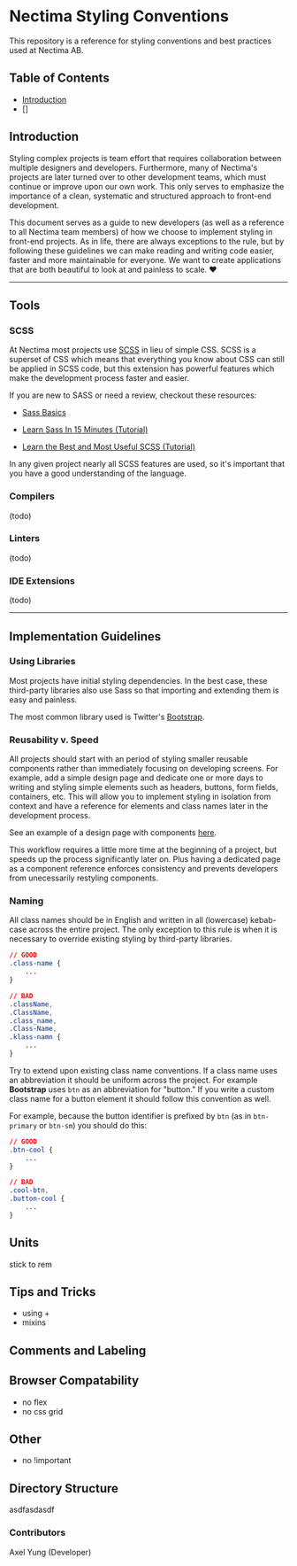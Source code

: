 # Nectima Styling Conventions

This repository is a reference for styling conventions and best practices used at Nectima AB. 

## Table of Contents

- [Introduction](#introduction)
- []

## Introduction

Styling complex projects is team effort that requires collaboration between multiple designers and developers. Furthermore, many of Nectima's projects are later turned over to other development teams, which must continue or improve upon our own work. This only serves to emphasize the importance of a clean, systematic and structured approach to front-end development.

This document serves as a guide to new developers (as well as a reference to all Nectima team members) of how we choose to implement styling in front-end projects. As in life, there are always exceptions to the rule, but by following these guidelines we can make reading and writing code easier, faster and more maintainable for everyone. We want to create applications that are both beautiful to look at and painless to scale. :heart:

---
## Tools
### SCSS

At Nectima most projects use [SCSS](http://sass-lang.com/) in lieu of simple CSS. SCSS is a superset of CSS which means that everything you know about CSS can still be applied in SCSS code, but this extension has powerful features which make the development process faster and easier.

If you are new to SASS or need a review, checkout these resources:

- [Sass Basics](http://sass-lang.com/guide)

- [Learn Sass In 15 Minutes (Tutorial)](https://tutorialzine.com/2016/01/learn-sass-in-15-minutes)

- [Learn the Best and Most Useful SCSS (Tutorial)](https://egghead.io/courses/learn-the-best-and-most-useful-scss)

In any given project nearly all SCSS features are used, so it's important that you have a good understanding of the language.

### Compilers 
(todo)

### Linters
(todo)

### IDE Extensions
(todo)

---

## Implementation Guidelines

### Using Libraries

Most projects have initial styling dependencies. In the best case, these third-party libraries also use Sass so that importing and extending them is easy and painless.

The most common library used is Twitter's [Bootstrap](https://getbootstrap.com/).

### Reusability v. Speed

All projects should start with an period of styling smaller reusable components rather than immediately focusing on developing screens. For example, add a simple design page and dedicate one or more days to writing and styling simple elements such as headers, buttons, form fields, containers, etc. This will allow you to implement styling in isolation from context and have a reference for elements and class names later in the development process. 

See an example of a design page with components [here](design-page.png).

This workflow requires a little more time at the beginning of a project, but speeds up the process significantly later on. Plus having a dedicated page as a component reference enforces consistency and prevents developers from unecessarily restyling components.

### Naming

All class names should be in English and written in all (lowercase) kebab-case across the entire project. The only exception to this rule is when it is necessary to override existing styling by third-party libraries.

```css
// GOOD
.class-name {
    ...
}

// BAD
.className,
.ClassName,
.class_name,
.Class-Name,
.klass-namn {
    ...
}
```

Try to extend upon existing class name conventions. If a class name uses an abbreviation it should be uniform across the project. For example **Bootstrap** uses `btn` as an abbreviation for "button." If you write a custom class name for a button element it should follow this convention as well. 

For example, because the button identifier is prefixed by `btn` (as in `btn-primary` or `btn-sm`) you should do this:

```css
// GOOD
.btn-cool {
    ...
}

// BAD
.cool-btn,
.button-cool {
    ...
}
```

## Units
stick to rem
## Tips and Tricks
- using +
- mixins
## Comments and Labeling
## Browser Compatability
- no flex
- no css grid
## Other
- no !important

## Directory Structure
asdfasdasdf












### Contributors

Axel Yung (Developer)